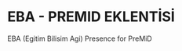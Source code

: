 # EBA - PREMID EKLENTİSİ 
<p style="color:#292929;">EBA (Egitim Bilisim Agi) Presence for PreMiD<p>
